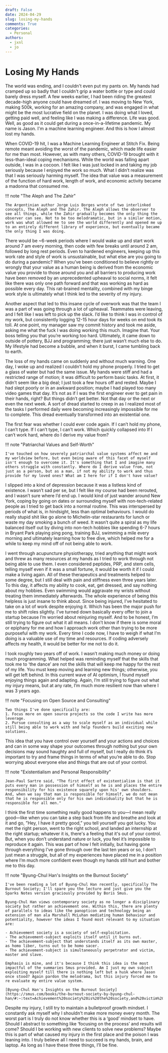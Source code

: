 ```yaml
---
draft: False
date: 2024-04-29
slug: losing-my-hands
comments: True
categories:
  - Personal
authors:
  - jxnl
  - jo
---
```


# Losing My Hands

The world was ending, and I couldn't even put my pants on. My hands had cramped up so badly that I couldn't grip a water bottle or type and could barely dress myself. A few weeks earlier, I had been riding the greatest decade-high anyone could have dreamed of. I was moving to  New York, making 500k, working for an amazing company, and was engaged in what might be the most lucrative field on the planet. I was doing what I loved, getting paid well, and feeling like I was making a difference. Life was good. Well, as good as it could get during a once-in-a-lifetime pandemic. My name is Jason. I'm a machine learning engineer. And this is how I almost lost my hands.

 When COVID-19 hit, I was a Machine Learning Engineer at Stitch Fix. Being remote meant avoiding the worst of the pandemic, which made life easier for me than most. However, as with many others, COVID-19 brought with it less-than-ideal coping mechanisms. While the world was falling apart outside, I was in a cocoon. I felt like I was just locked in and taking my job seriously because I enjoyed the work so much. What I didn’t realize was that I was seriously harming myself. The idea that value was a measurement of the function of hard work, length of work, and economic activity became a madonna that consumed me.
 
!!! note "The Aleph and The Zahir"

    The Argentinian author Jorge Luis Borges wrote of two interlinked concepts, The Aleph and The Zahir. The Aleph allows the observer to see all things, while the Zahir gradually becomes the only thing the observer can see. Not to be too melodramatic, but in a similar motion, work was what allowed me to see the world differently and opened me up to an entirely different library of experience, but eventually became the only thing I was doing.

There would be ~6-week periods where I would wake up and start work around 7 am every morning, then code with few breaks until around 2 am, followed by long rest periods.  Even to hardened engineers, keeping up this work rate and style of work is unsustainable, but what else are you going to do during a pandemic? When you’ve been conditioned to believe rightly or wrongly that your value as a human being is derived from the economic value you provide to those around you and all barriers to producing work have been removed by an unprecedented upheaval to social norms, it felt like there was only one path forward and that was working as hard as possible every day. This rat-brained mentality, combined with my binge work style is ultimately what I think led to the severity of my injury.

Another aspect that led to this insane cycle of overwork was that the team I was a part of was going through a lot of upheaval. Teammates were leaving, and I felt like I was left to pick up the slack. I’d like to think I was in control of my work, but consistently logging 12-15 hour days for weeks on end took its toll. At one point, my manager saw my commit history and took me aside, asking me what the fuck I was doing working this much. Imagine that. Your boss telling you that you’re working too hard. Ultimately, it came down to outside of pottery, BJJ and programming; there just wasn’t much else to do. My lifestyle had become a bubble, and when it burst, I came tumbling back to earth.

The loss of my hands came on suddenly and without much warning. One day, I woke up and realized I couldn’t hold my phone properly. I tried to get a glass of water but had the same issue. My hands were stiff and had a restricted range of motion; it was difficult to perform basic tasks. At first, it didn’t seem like a big deal; I just took a few hours off and rested. Maybe I had slept poorly or in an awkward position; maybe I had played too many video games that day. It’s not as if I was the first engineer ever to get pain in their hands, right? But things didn’t get better. Not that day or the next or even the next week. A sort of dread started to creep in as I realized most of the tasks I performed daily were becoming increasingly impossible for me to complete. This dread eventually transformed into an existential one.

The first fear was whether I could ever code again. If  I can’t hold my phone, I can’t type. If I can’t type, I can’t work. Which quickly collapsed into If I can’t work hard, where do I derive my value from? 

!!! note "Patriarchal Values and Self-Worth"

    I've touched on how severely patriarchal value systems affect me and my worldview before, but even being aware of this facet of myself isn't enough to overcome it. It's something that I and imagine many others struggle with constantly. Where do I derive value from, not just as a person, but as a man, if not my ability to work and thus provide for my loved ones? What am I here for if I don't have value?

I slipped into a kind of depression because it was a listless kind of existence. I wasn’t sad per se, but I felt like my course had been rerouted, and I wasn’t sure where I’d end up. I would kind of just wander around New York, coping by going on dates or surrounding myself with non-tech-related people as I tried to get back into a normal routine. This was interspersed by periods of what is, in hindsight, less than optimal behaviours. I would do really stupid shit like go alone to Michelin-star restaurants for lunch or waste my day smoking a bunch of weed. It wasn’t quite a spiral as my life balanced itself out by diving into non-tech hobbies like spending 6-7 hours in Bryant Park playing ping pong, training BJJ, swimming a mile every morning and ultimately learning how to free dive, which helped me for a while to keep my mind off of not being able to work.

I went through acupuncture physiotherapy, tried anything that might work and threw as many resources at my hands as I tried to work through not being able to use them.  I even considered peptides, PRP, and stem cells, telling myself even if it was a small fortune, it would be worth it if I could make a living again. All of these therapeutics and treatments helped to some degree, but I still deal with pain and stiffness even three years later. To this day, it affects my ability to cook, eat, get dressed, and say nothing about my hobbies. Even swimming would aggravate my wrists without treating them immediately afterwards. The whole experience of being this helpless is just insane to think about. Since being injured, I’ve hesitated to take on a lot of work despite enjoying it. Which has been the major push for me to shift roles slightly. I’ve turned down basically every offer to join a startup because I’m worried about reinjuring myself. And to be honest, I’m still trying to figure out what it all means. I don’t know if there is some moral or epiphany for me and how I approach work other than trying to be more purposeful with my work. Every time I code now, I have to weigh if what I’m doing is a valuable use of my time and resources. If coding adversely affects my health, it would be better for me not to do it.

I took roughly two years off of work. I wasn’t making much money or doing much programming. What helped was reminding myself that the skills that took me to ‘the dance’ are not the skills that will keep me happy for the rest of my life. You must keep moving and learning new things; otherwise, you will get left behind. In this current wave of AI optimism, I found myself enjoying things again and adapting. Again, I’m still trying to figure out what my injury means, but at any rate, I’m much more resilient now than where I was 3 years ago.

!!! note "Focusing on Open Source and Consulting"

    Two things I've done specifically are:
    1. Focus more on open source projects so the code I write has more leverage.
    2. Pursue consulting as a way to scale myself as an individual while still being able to work with and help founders build exciting new solutions.

This idea that you have control over yourself and your actions and choices and can in some way shape your outcomes through nothing but your own decisions may sound haughty and full of myself, but I really do think it’s important to try and frame things in terms of what you’re able to do. Stop worrying about everyone else and things that are out of your control.

!!! note "Existentialism and Personal Responsibility"

    Jean-Paul Sartre said, "The first effect of existentialism is that it puts every man in possession of himself as he is and places the entire responsibility for his existence squarely upon his' own shoulders. And, when we say that man is responsible for himself, we do not mean that he is responsible only for his own individuality but that he is responsible for all men."

I think the first time something really good happens to you—I mean really good—like when you can take a step back from life and breathe and look at it and go, ”Hey, I have it pretty good,” you tell yourself you got lucky. You met the right person, went to the right school, and landed an internship at the right startup; whatever it is, there's a feeling that it's out of your control. But, when you don’t understand nature or luck, you feel it’s impossible to reproduce it again. This was part of how I felt initially, but having gone through everything I’ve gone through over the last ten years or so, I don’t just mean a struggle, but all of my experiences have placed me in a position where I’m much more confident even though my hands still hurt and bother me to this day.

!!! note "Byung-Chul Han's Insights on the Burnout Society"

    I've been reading a lot of Byung-Chul Han recently, specifically The Burnout Society; I'll spare you the lecture and just give you the Sparks Notes version graciously provided by Boris Smus.

    Byung-Chul Han views contemporary society as no longer a disciplinary society but rather an achievement one. Within this, there are plenty of parallels to ideas like the panopticon and technology being an extension of man ala Marshall McLuhan mediating human behaviour and potentiality, however the ideas I found most relevant to my situation are:

    - Achievement society is a society of self-exploitation.
    - The achievement-subject exploits itself until it burns out.
    - The achievement-subject that understands itself as its own master, as homo liber, turns out to be homo sacer.
    - The achievement-subject is simultaneously perpetrator and victim, master and slave.

    Emphasis is mine, and it's because I think this idea is the most impactful of the summaries Smus provided. Am I just my own subject exploiting myself till there is nothing left but a husk where Jason once stood? Again pardon the melodrama, but this injury forced me to re evaluate my entire value system.

    [Byung-Chul Han's Insights on the Burnout Society](https://smus.com/books/the-burnout-society-by-byung-chul-han/#:~:text=Achievement%20society%20is%20the%20society,and%20victim%2C%20master%20and%20slave.)

Despite my injury, I still try to maintain a bulletproof growth mindset. I constantly ask myself why I shouldn't make more money every month. The worst part is I truly do not know whether this is a ‘good’ mindset to have. Should I abstract to something like ‘focusing on the process’ and results will come? Should I be working with new clients to solve new problems? Maybe this is part of what caused my injury in the first place and the poison I was leaning into. I  truly believe all I need to succeed is my hands, brain, and laptop. As long as I have these three things, I’ll be fine.

